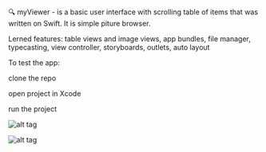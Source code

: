 🔍 myViewer - is a basic user interface with scrolling table of items that was written on Swift.
It is simple piture browser.

Lerned features: table views and image views, app bundles, file manager, 
typecasting, view controller, storyboards, outlets, auto layout


To test the app:

clone the repo 

open project in Xcode

run the project

![alt tag](https://i.imgur.com/ivu24hl.png )​

![alt tag](https://i.imgur.com/imoKo2B.png )

